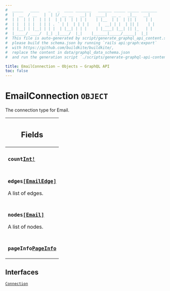 ```yaml
---
#  _____   ____    _   _  ____ _______   ______ _____ _____ _______
#  |  __  / __   |  | |/ __ __   __| |  ____|  __ _   _|__   __|
#  | |  | | |  | | |  | | |  | | | |    | |__  | |  | || |    | |
#  | |  | | |  | | | . ` | |  | | | |    |  __| | |  | || |    | |
#  | |__| | |__| | | |  | |__| | | |    | |____| |__| || |_   | |
#  |_____/ ____/  |_| _|____/  |_|    |______|_____/_____|  |_|
#  This file is auto-generated by script/generate_graphql_api_content.sh,
#  please build the schema.json by running `rails api:graph:export`
#  with https://github.com/buildkite/buildkite/,
#  replace the content in data/graphql_data_schema.json
#  and run the generation script `./scripts/generate-graphql-api-content.sh`.

title: EmailConnection – Objects – GraphQL API
toc: false
---
```

<!-- vale off -->
<h1 class="has-pills" data-algolia-exclude>
  EmailConnection
  <span class="pill pill--object pill--normal-case pill--large"><code>OBJECT</code></span>
</h1>
<!-- vale on -->


The connection type for Email.

<table class="responsive-table responsive-table--single-column-rows">
  <thead>
    <th>
      <h2 data-algolia-exclude>Fields</h2>
    </th>
  </thead>
  <tbody>
    <tr><td><h3 class="is-small has-pills"><code>count</code><a href="/docs/apis/graphql/schemas/scalar/int" class="pill pill--scalar pill--normal-case pill--medium" title="Go to SCALAR Int"><code>Int!</code></a></h3></td></tr><tr><td><h3 class="is-small has-pills"><code>edges</code><a href="/docs/apis/graphql/schemas/object/emailedge" class="pill pill--object pill--normal-case pill--medium" title="Go to OBJECT EmailEdge"><code>[EmailEdge]</code></a></h3><p>A list of edges.</p></td></tr><tr><td><h3 class="is-small has-pills"><code>nodes</code><a href="/docs/apis/graphql/schemas/object/email" class="pill pill--object pill--normal-case pill--medium" title="Go to OBJECT Email"><code>[Email]</code></a></h3><p>A list of nodes.</p></td></tr><tr><td><h3 class="is-small has-pills"><code>pageInfo</code><a href="/docs/apis/graphql/schemas/object/pageinfo" class="pill pill--object pill--normal-case pill--medium" title="Go to OBJECT PageInfo"><code>PageInfo</code></a></h3></td></tr>
  </tbody>
</table>




<h2 data-algolia-exclude>Interfaces</h2>
<div>
  <a href="/docs/apis/graphql/schemas/interface/connection" class="pill pill--interface pill--normal-case pill--large" title="Go to INTERFACE Connection">
  <code>Connection</code>
</a>

</div>
